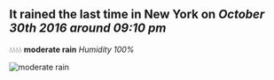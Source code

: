## It rained the last time in New York on *October 30th 2016 around 09:10 pm*
💧💧💧💧  **moderate rain** *Humidity 100%*

![moderate rain](http://openweathermap.org/img/w/10n.png)
